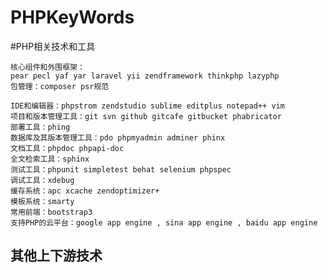 PHPKeyWords
===========

#PHP相关技术和工具
```
核心组件和外围框架：
pear pecl yaf yar laravel yii zendframework thinkphp lazyphp
包管理：composer psr规范

IDE和编辑器：phpstrom zendstudio sublime editplus notepad++ vim 
项目和版本管理工具：git svn github gitcafe gitbucket phabricator  
部署工具：phing  
数据库及其版本管理工具：pdo phpmyadmin adminer phinx  
文档工具：phpdoc phpapi-doc
全文检索工具：sphinx 
测试工具：phpunit simpletest behat selenium phpspec  
调试工具：xdebug
缓存系统：apc xcache zendoptimizer+ 
模板系统：smarty
常用前端：bootstrap3 
支持PHP的云平台：google app engine , sina app engine , baidu app engine  
```

## 其他上下游技术
```mysql nginx php-fpm apache mod_php5  
```
